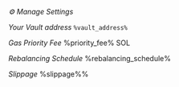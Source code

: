 *⚙️ Manage Settings*

*Your Vault address*
`%vault_address%`

*Gas Priority Fee*
%priority_fee% SOL

*Rebalancing Schedule*
%rebalancing_schedule%

*Slippage*
%slippage%%